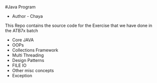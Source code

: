 #Java Program

- Author - Chaya

This Repo contains the source code for the Exercise that we have done in the ATB7x batch

- Core JAVA
- OOPs
- Collections Framework
- Multi Threading
- Design Patterns
- FILE IO
- Other misc concepts
- Exception